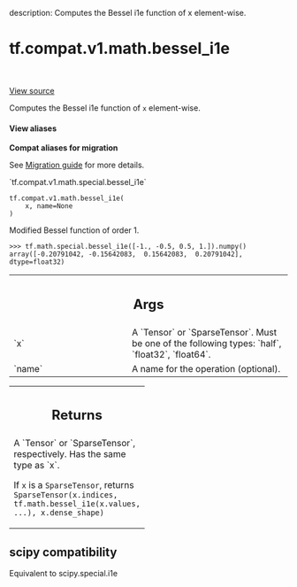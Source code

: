 description: Computes the Bessel i1e function of x element-wise.

<div itemscope itemtype="http://developers.google.com/ReferenceObject">
<meta itemprop="name" content="tf.compat.v1.math.bessel_i1e" />
<meta itemprop="path" content="Stable" />
</div>

# tf.compat.v1.math.bessel_i1e

<!-- Insert buttons and diff -->

<table class="tfo-notebook-buttons tfo-api nocontent" align="left">

</table>

<a target="_blank" class="external" href="/code/stable/tensorflow/python/ops/special_math_ops.py">View source</a>



Computes the Bessel i1e function of `x` element-wise.


<section class="expandable">
  <h4 class="showalways">View aliases</h4>
  <p>
<b>Compat aliases for migration</b>
<p>See
<a href="https://www.tensorflow.org/guide/migrate">Migration guide</a> for
more details.</p>
<p>`tf.compat.v1.math.special.bessel_i1e`</p>
</p>
</section>

<pre class="devsite-click-to-copy prettyprint lang-py tfo-signature-link">
<code>tf.compat.v1.math.bessel_i1e(
    x, name=None
)
</code></pre>



<!-- Placeholder for "Used in" -->

Modified Bessel function of order 1.

```
>>> tf.math.special.bessel_i1e([-1., -0.5, 0.5, 1.]).numpy()
array([-0.20791042, -0.15642083,  0.15642083,  0.20791042], dtype=float32)
```

<!-- Tabular view -->
 <table class="responsive fixed orange">
<colgroup><col width="214px"><col></colgroup>
<tr><th colspan="2"><h2 class="add-link">Args</h2></th></tr>

<tr>
<td>
`x`<a id="x"></a>
</td>
<td>
A `Tensor` or `SparseTensor`. Must be one of the following types: `half`,
`float32`, `float64`.
</td>
</tr><tr>
<td>
`name`<a id="name"></a>
</td>
<td>
A name for the operation (optional).
</td>
</tr>
</table>



<!-- Tabular view -->
 <table class="responsive fixed orange">
<colgroup><col width="214px"><col></colgroup>
<tr><th colspan="2"><h2 class="add-link">Returns</h2></th></tr>
<tr class="alt">
<td colspan="2">
A `Tensor` or `SparseTensor`, respectively. Has the same type as `x`.



If `x` is a `SparseTensor`, returns
`SparseTensor(x.indices, tf.math.bessel_i1e(x.values, ...), x.dense_shape)`
</td>
</tr>

</table>



 <section><devsite-expandable expanded>
 <h2 class="showalways">scipy compatibility</h2>

Equivalent to scipy.special.i1e

 </devsite-expandable></section>

